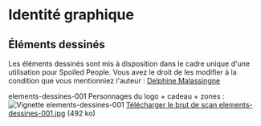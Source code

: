 # Identité graphique

## Éléments dessinés

Les éléments dessinés sont mis à disposition dans le cadre unique d'une utilisation pour Spoiled People. Vous avez le droit de les modifier à la condition que vous mentionniez l'auteur : [Delphine Malassingne](http://nissone.com/)

elements-dessines-001
Personnages du logo + cadeau + zones :
![Vignette elements-dessines-001](http://nissone.com/spoiled-people/elements-dessines-01-vignette.jpg)
[Télécharger le brut de scan elements-dessines-001.jpg](http://nissone.com/spoiled-people/elements-dessines-01.jpg) (492 ko)
